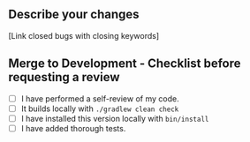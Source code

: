## Describe your changes
[Link closed bugs with closing keywords]

## Merge to Development - Checklist before requesting a review
- [ ] I have performed a self-review of my code.
- [ ] It builds locally with `./gradlew clean check`
- [ ] I have installed this version locally with `bin/install`
- [ ] I have added thorough tests.
